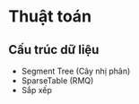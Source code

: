 # Thuật toán

## Cấu trúc dữ liệu

- <a onclick="changePage('algorithm/segmenttree')">Segment Tree (Cây nhị phân)</a>
- <a onclick="changePage('algorithm/sparsetable')">SparseTable (RMQ)</a>
- <a onclick="changePage('algorithm/sort')">Sắp xếp</a>
